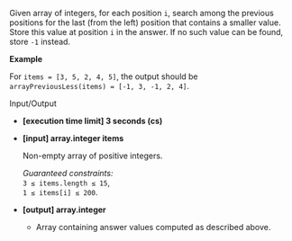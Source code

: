 
Given array of integers, for each position  `i`, search among the previous positions for the last (from the left) position that contains a smaller value. Store this value at position  `i`  in the answer. If no such value can be found, store  `-1`  instead.

**Example**

For  `items = [3, 5, 2, 4, 5]`, the output should be  
`arrayPreviousLess(items) = [-1, 3, -1, 2, 4]`.

Input/Output

-   **[execution time limit] 3 seconds (cs)**
    
-   **[input] array.integer items**
    
    Non-empty array of positive integers.
    
    _Guaranteed constraints:_  
    `3 ≤ items.length ≤ 15`,  
    `1 ≤ items[i] ≤ 200`.
    
-   **[output] array.integer**
    
    -   Array containing answer values computed as described above.